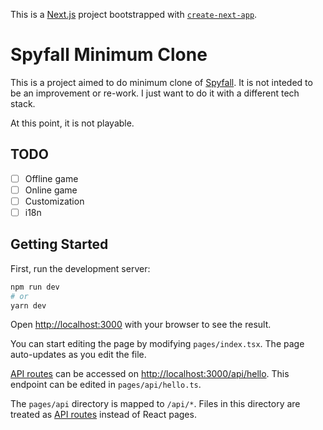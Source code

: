 This is a [Next.js](https://nextjs.org/) project bootstrapped with [`create-next-app`](https://github.com/vercel/next.js/tree/canary/packages/create-next-app).

# Spyfall Minimum Clone

This is a project aimed to do minimum clone of [Spyfall](https://github.com/adrianocola/spyfall).
It is not inteded to be an improvement or re-work. I just want to do it with a different tech stack.


At this point, it is not playable.

## TODO
- [ ] Offline game
- [ ] Online game
- [ ] Customization
- [ ] i18n

## Getting Started

First, run the development server:

```bash
npm run dev
# or
yarn dev
```

Open [http://localhost:3000](http://localhost:3000) with your browser to see the result.

You can start editing the page by modifying `pages/index.tsx`. The page auto-updates as you edit the file.

[API routes](https://nextjs.org/docs/api-routes/introduction) can be accessed on [http://localhost:3000/api/hello](http://localhost:3000/api/hello). This endpoint can be edited in `pages/api/hello.ts`.

The `pages/api` directory is mapped to `/api/*`. Files in this directory are treated as [API routes](https://nextjs.org/docs/api-routes/introduction) instead of React pages.

